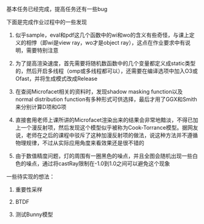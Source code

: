 基本任务已经完成，提高任务还有一些bug

下面是完成作业过程中的一些发现

1. 似乎sample，eval和pdf这几个函数中的wi和wo的含义有些奇怪，与课上定义的相悖（即wi是view ray，wo才是object ray），这点在作业要求中有说明，需要特别注意

2. 为了提高渲染速度，首先需要将随机数函数中的几个变量都定义成static类型的，然后开启多线程（omp或多线程都可以），还需要在编译选项中加入O3或Ofast，并将生成模式改成Release

3. 在查阅Microfacet相关的资料时，发现shadow masking function以及normal distribution function有多种形式可供选择，最后才用了GGX和Smith来分别计算D项和G项

4. 直接套用老师上课所讲的Microfacet渲染出来的结果会非常地黯淡，不得已加上一个漫反射项，然后发现这个模型似乎被称为Cook-Torrance模型。据网友说，老师在之后的课程中驳斥了这种加漫反射项的做法，说这种方法并不遵循物理规律，不过从实际应用角度来看效果还是很不错的

5. 由于数值精度问题，灯的周围有一圈黑色的噪点，并且全图会随机出现一些白色的噪点，通过将castRay限制在-1.0到1.0之间可以避免这个现象

一些待实现的想法：

1. 重要性采样

2. BTDF

3. 测试Bunny模型